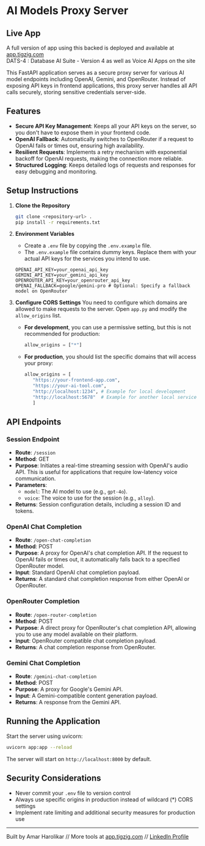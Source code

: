 # AI Models Proxy Server

## Live App
A full version of app using this backed is deployed and available at [app.tigzig.com](https://app.tigzig.com)  
DATS-4 : Database AI Suite - Version 4 as well as Voice AI Apps on the site

This FastAPI application serves as a secure proxy server for various AI model endpoints including OpenAI, Gemini, and OpenRouter. Instead of exposing API keys in frontend applications, this proxy server handles all API calls securely, storing sensitive credentials server-side.

## Features

- **Secure API Key Management**: Keeps all your API keys on the server, so you don't have to expose them in your frontend code.
- **OpenAI Fallback**: Automatically switches to OpenRouter if a request to OpenAI fails or times out, ensuring high availability.
- **Resilient Requests**: Implements a retry mechanism with exponential backoff for OpenAI requests, making the connection more reliable.
- **Structured Logging**: Keeps detailed logs of requests and responses for easy debugging and monitoring.

## Setup Instructions

1. **Clone the Repository**
   ```bash
   git clone <repository-url> .
   pip install -r requirements.txt
   ```

2. **Environment Variables**
   - Create a `.env` file by copying the `.env.example` file.
   - The `.env.example` file contains dummy keys. Replace them with your actual API keys for the services you intend to use.
   ```
   OPENAI_API_KEY=your_openai_api_key
   GEMINI_API_KEY=your_gemini_api_key
   OPENROUTER_API_KEY=your_openrouter_api_key
   OPENAI_FALLBACK=google/gemini-pro # Optional: Specify a fallback model on OpenRouter
   ```

3. **Configure CORS Settings**
   You need to configure which domains are allowed to make requests to the server. Open `app.py` and modify the `allow_origins` list.

   - **For development**, you can use a permissive setting, but this is not recommended for production:
     ```python
     allow_origins = ["*"]
     ```
   - **For production**, you should list the specific domains that will access your proxy:
     ```python
     allow_origins = [
        "https://your-frontend-app.com",
        "https://your-ai-tool.com",
        "http://localhost:1234", # Example for local development
        "http://localhost:5678"  # Example for another local service
        ]
     ```

## API Endpoints

### Session Endpoint
- **Route**: `/session`
- **Method**: GET
- **Purpose**: Initiates a real-time streaming session with OpenAI's audio API. This is useful for applications that require low-latency voice communication.
- **Parameters**: 
  - `model`: The AI model to use (e.g., `gpt-4o`).
  - `voice`: The voice to use for the session (e.g., `alloy`).
- **Returns**: Session configuration details, including a session ID and tokens.

### OpenAI Chat Completion
- **Route**: `/open-chat-completion`
- **Method**: POST
- **Purpose**: A proxy for OpenAI's chat completion API. If the request to OpenAI fails or times out, it automatically falls back to a specified OpenRouter model.
- **Input**: Standard OpenAI chat completion payload.
- **Returns**: A standard chat completion response from either OpenAI or OpenRouter.

### OpenRouter Completion
- **Route**: `/open-router-completion`
- **Method**: POST
- **Purpose**: A direct proxy for OpenRouter's chat completion API, allowing you to use any model available on their platform.
- **Input**: OpenRouter compatible chat completion payload.
- **Returns**: A chat completion response from OpenRouter.

### Gemini Chat Completion
- **Route**: `/gemini-chat-completion`
- **Method**: POST
- **Purpose**: A proxy for Google's Gemini API.
- **Input**: A Gemini-compatible content generation payload.
- **Returns**: A response from the Gemini API.

## Running the Application

Start the server using uvicorn:
```bash
uvicorn app:app --reload
```

The server will start on `http://localhost:8000` by default.

## Security Considerations

- Never commit your `.env` file to version control
- Always use specific origins in production instead of wildcard (*) CORS settings
- Implement rate limiting and additional security measures for production use 



-------
Built by Amar Harolikar // More tools at [app.tigzig.com](https://app.tigzig.com)  // [LinkedIn Profile](https://www.linkedin.com/in/amarharolikar)
